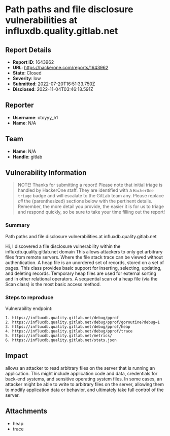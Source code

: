 # Path paths and file disclosure vulnerabilities at influxdb.quality.gitlab.net

## Report Details
- **Report ID**: 1643962
- **URL**: https://hackerone.com/reports/1643962
- **State**: Closed
- **Severity**: low
- **Submitted**: 2022-07-20T16:51:33.750Z
- **Disclosed**: 2022-11-04T03:46:18.591Z

## Reporter
- **Username**: otoyyy_h1
- **Name**: N/A

## Team
- **Name**: N/A
- **Handle**: gitlab

## Vulnerability Information
> NOTE! Thanks for submitting a report! Please note that initial triage is handled by HackerOne staff. They are identified with a `HackerOne triage` badge and will escalate to the GitLab team any. Please replace *all* the (parenthesized) sections below with the pertinent details. Remember, the more detail you provide, the easier it is for us to triage and respond quickly, so be sure to take your time filling out the report!

### Summary

Path paths and file disclosure vulnerabilities at influxdb.quality.gitlab.net

Hi, I discovered a file disclosure vulnerability within the influxdb.quality.gitlab.net domain This allows attackers to only get arbitrary files from remote servers. Where the file stack trace can be viewed without authentication. A heap file is an unordered set of records, stored on a set of pages. This class provides basic support for inserting, selecting, updating, and deleting records. Temporary heap files are used for external sorting and in other relational operators. A sequential scan of a heap file (via the Scan class) is the most basic access method.

### Steps to reproduce
Vulnerability endpoint:
```
1. https://influxdb.quality.gitlab.net/debug/pprof
2. https://influxdb.quality.gitlab.net/debug/pprof/goroutine?debug=1
3. https://influxdb.quality.gitlab.net/debug/pprof/heap
4. https://influxdb.quality.gitlab.net/debug/pprof/trace
5. https://influxdb.quality.gitlab.net/metrics/
6. https://influxdb.quality.gitlab.net/stats.json
```

## Impact

allows an attacker to read arbitrary files on the server that is running an application. This might include application code and data, credentials for back-end systems, and sensitive operating system files. In some cases, an attacker might be able to write to arbitrary files on the server, allowing them to modify application data or behavior, and ultimately take full control of the server.

## Attachments
- heap
- trace
